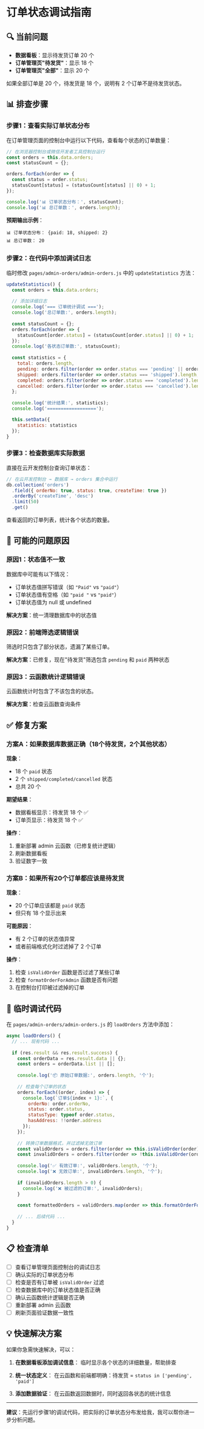 # 订单状态调试指南

## 🔍 当前问题

- **数据看板**：显示待发货订单 20 个
- **订单管理页"待发货"**：显示 18 个
- **订单管理页"全部"**：显示 20 个

如果全部订单是 20 个，待发货是 18 个，说明有 2 个订单不是待发货状态。

## 📊 排查步骤

### 步骤1：查看实际订单状态分布

在订单管理页面的控制台中运行以下代码，查看每个状态的订单数量：

```javascript
// 在浏览器控制台或微信开发者工具控制台运行
const orders = this.data.orders;
const statusCount = {};

orders.forEach(order => {
  const status = order.status;
  statusCount[status] = (statusCount[status] || 0) + 1;
});

console.log('📊 订单状态分布：', statusCount);
console.log('📊 总订单数：', orders.length);
```

**预期输出示例**：
```
📊 订单状态分布： {paid: 18, shipped: 2}
📊 总订单数： 20
```

### 步骤2：在代码中添加调试日志

临时修改 `pages/admin-orders/admin-orders.js` 中的 `updateStatistics` 方法：

```javascript
updateStatistics() {
  const orders = this.data.orders;
  
  // 添加详细日志
  console.log('=== 订单统计调试 ===');
  console.log('总订单数:', orders.length);
  
  const statusCount = {};
  orders.forEach(order => {
    statusCount[order.status] = (statusCount[order.status] || 0) + 1;
  });
  console.log('各状态订单数:', statusCount);
  
  const statistics = {
    total: orders.length,
    pending: orders.filter(order => order.status === 'pending' || order.status === 'paid').length,
    shipped: orders.filter(order => order.status === 'shipped').length,
    completed: orders.filter(order => order.status === 'completed').length,
    cancelled: orders.filter(order => order.status === 'cancelled').length
  };
  
  console.log('统计结果:', statistics);
  console.log('==================');

  this.setData({
    statistics: statistics
  });
}
```

### 步骤3：检查数据库实际数据

直接在云开发控制台查询订单状态：

```javascript
// 在云开发控制台 → 数据库 → orders 集合中运行
db.collection('orders')
  .field({ orderNo: true, status: true, createTime: true })
  .orderBy('createTime', 'desc')
  .limit(50)
  .get()
```

查看返回的订单列表，统计各个状态的数量。

## 🐛 可能的问题原因

### 原因1：状态值不一致

数据库中可能有以下情况：
- 订单状态值拼写错误（如 `"Paid"` vs `"paid"`）
- 订单状态值有空格（如 `"paid "` vs `"paid"`）
- 订单状态值为 null 或 undefined

**解决方案**：统一清理数据库中的状态值

### 原因2：前端筛选逻辑错误

筛选时只包含了部分状态，遗漏了某些订单。

**解决方案**：已修复，现在"待发货"筛选包含 `pending` 和 `paid` 两种状态

### 原因3：云函数统计逻辑错误

云函数统计时包含了不该包含的状态。

**解决方案**：检查云函数查询条件

## ✅ 修复方案

### 方案A：如果数据库数据正确（18个待发货，2个其他状态）

**现象**：
- 18 个 `paid` 状态
- 2 个 `shipped/completed/cancelled` 状态
- 总共 20 个

**期望结果**：
- 数据看板显示：待发货 18 个 ✅
- 订单页显示：待发货 18 个 ✅

**操作**：
1. 重新部署 admin 云函数（已修复统计逻辑）
2. 刷新数据看板
3. 验证数字一致

### 方案B：如果所有20个订单都应该是待发货

**现象**：
- 20 个订单应该都是 `paid` 状态
- 但只有 18 个显示出来

**可能原因**：
- 有 2 个订单的状态值异常
- 或者前端格式化时过滤掉了 2 个订单

**操作**：
1. 检查 `isValidOrder` 函数是否过滤了某些订单
2. 检查 `formatOrderForAdmin` 函数是否有问题
3. 在控制台打印被过滤掉的订单

## 🔧 临时调试代码

在 `pages/admin-orders/admin-orders.js` 的 `loadOrders` 方法中添加：

```javascript
async loadOrders() {
  // ... 现有代码 ...
  
  if (res.result && res.result.success) {
    const orderData = res.result.data || {};
    const orders = orderData.list || [];
    
    console.log('📦 原始订单数据:', orders.length, '个');
    
    // 检查每个订单的状态
    orders.forEach((order, index) => {
      console.log(`订单${index + 1}:`, {
        orderNo: order.orderNo,
        status: order.status,
        statusType: typeof order.status,
        hasAddress: !!order.address
      });
    });
    
    // 转换订单数据格式，并过滤掉无效订单
    const validOrders = orders.filter(order => this.isValidOrder(order));
    const invalidOrders = orders.filter(order => !this.isValidOrder(order));
    
    console.log('✅ 有效订单:', validOrders.length, '个');
    console.log('❌ 无效订单:', invalidOrders.length, '个');
    
    if (invalidOrders.length > 0) {
      console.log('❌ 被过滤的订单:', invalidOrders);
    }
    
    const formattedOrders = validOrders.map(order => this.formatOrderForAdmin(order));
    
    // ... 后续代码 ...
  }
}
```

## 📋 检查清单

- [ ] 查看订单管理页面控制台的调试日志
- [ ] 确认实际的订单状态分布
- [ ] 检查是否有订单被 `isValidOrder` 过滤
- [ ] 检查数据库中的订单状态值是否正确
- [ ] 确认云函数统计逻辑是否正确
- [ ] 重新部署 admin 云函数
- [ ] 刷新页面验证数据一致性

## 💡 快速解决方案

如果你急需快速解决，可以：

1. **在数据看板添加调试信息**：
   临时显示各个状态的详细数量，帮助排查

2. **统一状态定义**：
   在云函数和前端都明确：待发货 = `status in ['pending', 'paid']`

3. **添加数据验证**：
   在云函数返回数据时，同时返回各状态的统计信息

---

**建议**：先运行步骤1的调试代码，把实际的订单状态分布发给我，我可以帮你进一步分析问题。

